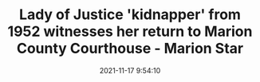 ---
"title": "Lady of Justice 'kidnapper' from 1952 witnesses her return to Marion County Courthouse - Marion Star"
"date": "2021-11-17 9:54:10"
"feed_name": "GOOGLENEWSCONSTRUCTION"
"feed_website": "https://news.google.com/search?q=construction%2Bincident&hl=en-US&gl=US&ceid=US:en"
"feed_rss": "https://news.google.com/rss/search?q=construction%2Bincident&hl=en-US&gl=US&ceid=US:en"
"link": "https://www.marionstar.com/story/news/2021/11/17/marions-lady-justice-return-prompts-memories-1952-kidnapper/8638500002/"
"source": "{'href': 'https://www.marionstar.com', 'title': 'Marion Star'}"
"file": "_posts/2021-1-1-8e259f9efd39c995db32bcf649b458b5840a025b.md"
"accident": "0"
"drilling": "1"
"dead": "0"
"injured": "0"
"arrested": "0"
"place": "unknown place"
"where": "unknown site"
"causes": "unknown"
"place_uri": "unknown place"
---